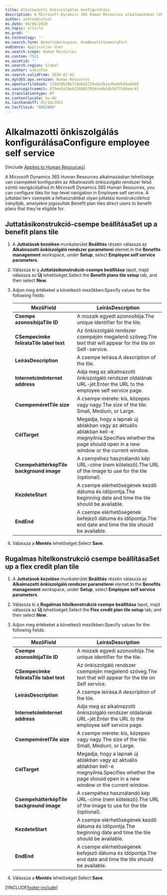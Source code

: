 ```yaml
---
title: Alkalmazotti önkiszolgálás konfigurálása
description: A Microsoft Dynamics 365 Human Resources alkalmazásban lehetősége van csempéket konfigurálni az Alkalmazotti önkiszolgáló rendszer felső szintű navigációjához.
author: andreabichsel
ms.date: 04/06/2020
ms.topic: article
ms.prod: ''
ms.technology: ''
ms.search.form: BenefitWorkspace, HcmBenefitSummaryPart
audience: Application User
ms.search.scope: Human Resources
ms.custom: 7521
ms.assetid: ''
ms.search.region: Global
ms.author: anbichse
ms.search.validFrom: 2020-02-03
ms.dyn365.ops.version: Human Resources
ms.openlocfilehash: 1f0d39b30b7c8d0a5729ebe3b1ed9e0d569a6660
ms.sourcegitcommit: 879ee8a10e6158885795dce4b3db5077540eec41
ms.translationtype: HT
ms.contentlocale: hu-HU
ms.lasthandoff: 05/18/2021
ms.locfileid: "6052985"
---
```

# <a name="configure-employee-self-service"></a><span data-ttu-id="16bef-103">Alkalmazotti önkiszolgálás konfigurálása</span><span class="sxs-lookup"><span data-stu-id="16bef-103">Configure employee self service</span></span>

[!include [Applies to Human Resources](../includes/applies-to-hr.md)]

<span data-ttu-id="16bef-104">A Microsoft Dynamics 365 Human Resources alkalmazásban lehetősége van csempéket konfigurálni az Alkalmazotti önkiszolgáló rendszer felső szintű navigációjához.</span><span class="sxs-lookup"><span data-stu-id="16bef-104">In Microsoft Dynamics 365 Human Resources, you can configure tiles for top-level navigation in Employee self service.</span></span> <span data-ttu-id="16bef-105">A juttatási terv csempék a felhasználókat olyan juttatási konstrukciókhoz irányítják, amelyekre jogosultak.</span><span class="sxs-lookup"><span data-stu-id="16bef-105">Benefit plan tiles direct users to benefit plans that they're eligible for.</span></span>

## <a name="set-up-a-benefit-plans-tile"></a><span data-ttu-id="16bef-106">Juttatásikonstrukció-csempe beállítása</span><span class="sxs-lookup"><span data-stu-id="16bef-106">Set up a benefit plans tile</span></span>

1. <span data-ttu-id="16bef-107">A **Juttatások kezelése** munkaterület **Beállítás** részén válassza az **Alkalmazotti önkiszolgáló rendszer paraméterei** elemet.</span><span class="sxs-lookup"><span data-stu-id="16bef-107">In the **Benefits management** workspace, under **Setup**, select **Employee self service parameters**.</span></span>

2. <span data-ttu-id="16bef-108">Válassza ki a **Juttatásikonstrukció-csempe beállítása** lapot, majd válassza az **Új** lehetőséget.</span><span class="sxs-lookup"><span data-stu-id="16bef-108">Select the **Benefit plans tile setup** tab, and then select **New**.</span></span>

3. <span data-ttu-id="16bef-109">Adjon meg értékeket a következő mezőkben:</span><span class="sxs-lookup"><span data-stu-id="16bef-109">Specify values for the following fields:</span></span>

   | <span data-ttu-id="16bef-110">Mező</span><span class="sxs-lookup"><span data-stu-id="16bef-110">Field</span></span> | <span data-ttu-id="16bef-111">Leírás</span><span class="sxs-lookup"><span data-stu-id="16bef-111">Description</span></span> |
   | --- | --- |
   | <span data-ttu-id="16bef-112">**Csempe azonosítója**</span><span class="sxs-lookup"><span data-stu-id="16bef-112">**Tile ID**</span></span> | <span data-ttu-id="16bef-113">A mozaik egyedi azonosítója.</span><span class="sxs-lookup"><span data-stu-id="16bef-113">The unique identifier for the tile.</span></span> |
   | <span data-ttu-id="16bef-114">**CSempecímke felirata**</span><span class="sxs-lookup"><span data-stu-id="16bef-114">**Tile label text**</span></span> | <span data-ttu-id="16bef-115">Az önkiszolgáló rendszer csempéjén megjelenő szöveg.</span><span class="sxs-lookup"><span data-stu-id="16bef-115">The text that will appear for the tile on Self-service.</span></span> |
   | <span data-ttu-id="16bef-116">**Leírás**</span><span class="sxs-lookup"><span data-stu-id="16bef-116">**Description**</span></span> | <span data-ttu-id="16bef-117">A csempe leírása.</span><span class="sxs-lookup"><span data-stu-id="16bef-117">A description of the tile.</span></span> |
   | <span data-ttu-id="16bef-118">**Internetcím**</span><span class="sxs-lookup"><span data-stu-id="16bef-118">**Internet address**</span></span> | <span data-ttu-id="16bef-119">Adja meg az alkalmazotti önkiszolgáló rendszer oldalának URL-jét.</span><span class="sxs-lookup"><span data-stu-id="16bef-119">Enter the URL to the employee self service page.</span></span> |
   | <span data-ttu-id="16bef-120">**Csempeméret**</span><span class="sxs-lookup"><span data-stu-id="16bef-120">**Tile size**</span></span> | <span data-ttu-id="16bef-121">A csempe mérete: kis, közepes vagy nagy.</span><span class="sxs-lookup"><span data-stu-id="16bef-121">The size of the tile: Small, Medium, or Large.</span></span> |
   | <span data-ttu-id="16bef-122">**Cél**</span><span class="sxs-lookup"><span data-stu-id="16bef-122">**Target**</span></span> | <span data-ttu-id="16bef-123">Megadja, hogy a lapnak új ablakban vagy az aktuális ablakban kell-e megnyílnia.</span><span class="sxs-lookup"><span data-stu-id="16bef-123">Specifies whether the page should open in a new window or the current window.</span></span> |
   | <span data-ttu-id="16bef-124">**Csempeháttérkép**</span><span class="sxs-lookup"><span data-stu-id="16bef-124">**Tile background image**</span></span> | <span data-ttu-id="16bef-125">A csempéhez használandó kép URL-címe (nem kötelező).</span><span class="sxs-lookup"><span data-stu-id="16bef-125">The URL of the image to use for the tile (optional).</span></span> |
   | <span data-ttu-id="16bef-126">**Kezdete**</span><span class="sxs-lookup"><span data-stu-id="16bef-126">**Start**</span></span> | <span data-ttu-id="16bef-127">A csempe elérhetőségének kezdő dátuma és időpontja.</span><span class="sxs-lookup"><span data-stu-id="16bef-127">The beginning date and time the tile should be available.</span></span> |
   | <span data-ttu-id="16bef-128">**End**</span><span class="sxs-lookup"><span data-stu-id="16bef-128">**End**</span></span> | <span data-ttu-id="16bef-129">A csempe elérhetőségének befejező dátuma és időpontja.</span><span class="sxs-lookup"><span data-stu-id="16bef-129">The end date and time the tile should be available.</span></span> |

4. <span data-ttu-id="16bef-130">Válassza a **Mentés** lehetőséget.</span><span class="sxs-lookup"><span data-stu-id="16bef-130">Select **Save**.</span></span>

## <a name="set-up-a-flex-credit-plan-tile"></a><span data-ttu-id="16bef-131">Rugalmas hitelkonstrukció csempe beállítása</span><span class="sxs-lookup"><span data-stu-id="16bef-131">Set up a flex credit plan tile</span></span>

1. <span data-ttu-id="16bef-132">A **Juttatások kezelése** munkaterület **Beállítás** részén válassza az **Alkalmazotti önkiszolgáló rendszer paraméterei** elemet.</span><span class="sxs-lookup"><span data-stu-id="16bef-132">In the **Benefits management** workspace, under **Setup**, select **Employee self service parameters**.</span></span>

2. <span data-ttu-id="16bef-133">Válassza ki a **Rugalmas hitelkonstrukció csempe beállítása** lapot, majd válassza az **Új** lehetőséget.</span><span class="sxs-lookup"><span data-stu-id="16bef-133">Select the **Flex credit plan tile setup** tab, and then select **New**.</span></span>

3. <span data-ttu-id="16bef-134">Adjon meg értékeket a következő mezőkben:</span><span class="sxs-lookup"><span data-stu-id="16bef-134">Specify values for the following fields:</span></span>

   | <span data-ttu-id="16bef-135">Mező</span><span class="sxs-lookup"><span data-stu-id="16bef-135">Field</span></span> | <span data-ttu-id="16bef-136">Leírás</span><span class="sxs-lookup"><span data-stu-id="16bef-136">Description</span></span> |
   | --- | --- |
   | <span data-ttu-id="16bef-137">**Csempe azonosítója**</span><span class="sxs-lookup"><span data-stu-id="16bef-137">**Tile ID**</span></span> | <span data-ttu-id="16bef-138">A mozaik egyedi azonosítója.</span><span class="sxs-lookup"><span data-stu-id="16bef-138">The unique identifier for the tile.</span></span> |
   | <span data-ttu-id="16bef-139">**CSempecímke felirata**</span><span class="sxs-lookup"><span data-stu-id="16bef-139">**Tile label text**</span></span> | <span data-ttu-id="16bef-140">Az önkiszolgáló rendszer csempéjén megjelenő szöveg.</span><span class="sxs-lookup"><span data-stu-id="16bef-140">The text that will appear for the tile on Self service.</span></span> |
   | <span data-ttu-id="16bef-141">**Leírás**</span><span class="sxs-lookup"><span data-stu-id="16bef-141">**Description**</span></span> | <span data-ttu-id="16bef-142">A csempe leírása.</span><span class="sxs-lookup"><span data-stu-id="16bef-142">A description of the tile.</span></span> |
   | <span data-ttu-id="16bef-143">**Internetcím**</span><span class="sxs-lookup"><span data-stu-id="16bef-143">**Internet address**</span></span> | <span data-ttu-id="16bef-144">Adja meg az alkalmazotti önkiszolgáló rendszer oldalának URL-jét.</span><span class="sxs-lookup"><span data-stu-id="16bef-144">Enter the URL to the employee self service page.</span></span> |
   | <span data-ttu-id="16bef-145">**Csempeméret**</span><span class="sxs-lookup"><span data-stu-id="16bef-145">**Tile size**</span></span> | <span data-ttu-id="16bef-146">A csempe mérete: kis, közepes vagy nagy.</span><span class="sxs-lookup"><span data-stu-id="16bef-146">The size of the tile: Small, Medium, or Large.</span></span> |
   | <span data-ttu-id="16bef-147">**Cél**</span><span class="sxs-lookup"><span data-stu-id="16bef-147">**Target**</span></span> | <span data-ttu-id="16bef-148">Megadja, hogy a lapnak új ablakban vagy az aktuális ablakban kell-e megnyílnia.</span><span class="sxs-lookup"><span data-stu-id="16bef-148">Specifies whether the page should open in a new window or the current window.</span></span> |
   | <span data-ttu-id="16bef-149">**Csempeháttérkép**</span><span class="sxs-lookup"><span data-stu-id="16bef-149">**Tile background image**</span></span> | <span data-ttu-id="16bef-150">A csempéhez használandó kép URL-címe (nem kötelező).</span><span class="sxs-lookup"><span data-stu-id="16bef-150">The URL of the image to use for the tile (optional).</span></span> |
   | <span data-ttu-id="16bef-151">**Kezdete**</span><span class="sxs-lookup"><span data-stu-id="16bef-151">**Start**</span></span> | <span data-ttu-id="16bef-152">A csempe elérhetőségének kezdő dátuma és időpontja.</span><span class="sxs-lookup"><span data-stu-id="16bef-152">The beginning date and time the tile should be available.</span></span> |
   | <span data-ttu-id="16bef-153">**End**</span><span class="sxs-lookup"><span data-stu-id="16bef-153">**End**</span></span> | <span data-ttu-id="16bef-154">A csempe elérhetőségének befejező dátuma és időpontja.</span><span class="sxs-lookup"><span data-stu-id="16bef-154">The end date and time the tile should be available.</span></span> |

4. <span data-ttu-id="16bef-155">Válassza a **Mentés** lehetőséget.</span><span class="sxs-lookup"><span data-stu-id="16bef-155">Select **Save**.</span></span>


[!INCLUDE[footer-include](../includes/footer-banner.md)]